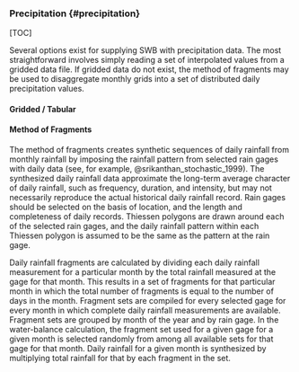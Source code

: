 ### Precipitation {#precipitation}

[TOC]

Several options exist for supplying SWB with precipitation data. The most straightforward involves simply reading a set of interpolated values from a gridded data file. If gridded data do not exist, the method of fragments may be used to disaggregate monthly grids into a set of distributed daily precipitation values.

#### Gridded / Tabular

#### Method of Fragments

The method of fragments creates synthetic sequences of daily rainfall from monthly rainfall by imposing the rainfall pattern from selected rain gages with daily data (see, for example, @srikanthan_stochastic_1999). The synthesized daily rainfall data approximate the long-term average character of daily rainfall, such as frequency, duration, and intensity, but may not necessarily reproduce the actual historical daily rainfall record. Rain gages should be selected on the basis of location, and the length and completeness of daily records. Thiessen polygons are drawn around each of the selected rain gages, and the daily rainfall pattern within each Thiessen polygon is assumed to be the same as the pattern at the rain gage.

Daily rainfall fragments are calculated by dividing each daily rainfall measurement for a particular month by the total rainfall measured at the gage for that month. This results in a set of fragments for that particular month in which the total number of fragments is equal to the number of days in the month. Fragment sets are compiled for every selected gage for every month in which complete daily rainfall measurements are available. Fragment sets are grouped by month of the year and by rain gage. In the water-balance calculation, the fragment set used for a given gage for a given month is selected randomly from among all available sets for that gage for that month. Daily rainfall for a given month is synthesized by multiplying total rainfall for that by each fragment in the set.
